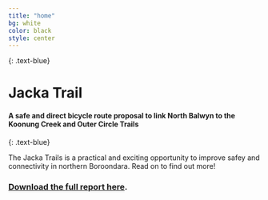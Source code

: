 ```yaml
---
title: "home"
bg: white
color: black
style: center
---
```


{: .text-blue}

<span class="fa-stack subtlecircle" style="font-size:100px; background:rgba(255,166,0,0.1)">
  <i class="fa fa-circle fa-stack-2x text-white"></i>
  <i class="fa fa-bicycle fa-stack-1x text-orange"></i>
</span>

# Jacka Trail

#### A safe and direct bicycle route proposal to link North Balwyn to the Koonung Creek and Outer Circle Trails
{: .text-blue}


The Jacka Trails is a practical and exciting opportunity to improve safey and connectivity in northern Boroondara. Read on to find out more!

### [Download the full report here](/content/Jacka-Trail-Route-Plan-Web.pdf).
